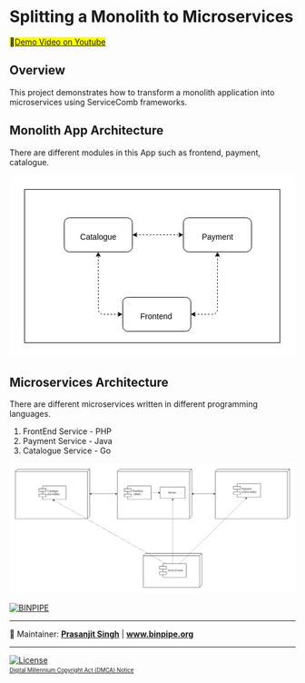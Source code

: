 # Splitting a Monolith to Microservices

<mark>:ledger:[Demo Video on Youtube](https://github.com/BINPIPE/resources/blob/master/devops-lesson-plans.md)</mark>




## Overview
This project demonstrates how to transform a monolith application into microservices using ServiceComb frameworks.

## Monolith App Architecture

There are different modules in this App such as frontend, payment, catalogue.

<p align="center"><img src ="https://github.com/BINPIPE/breakingmonolith/raw/master/monolith/Architecture.jpg" /></p>

## Microservices Architecture

There are different microservices written in different programming languages.

1. FrontEnd Service - PHP
2. Payment Service - Java
3. Catalogue Service - Go

<p align="center"><img src ="https://github.com/BINPIPE/breakingmonolith/raw/master/microservices/Architecture.jpg" /></p>








[![BINPIPE](https://img.shields.io/badge/BINPIPE-YouTube-red)](https://www.youtube.com/channel/UCPTgt4Wo0MAnuzNEEZlk90A?sub_confirmation=1)
___
:ledger: Maintainer: **[Prasanjit Singh](https://www.linkedin.com/in/prasanjit-singh)** | **www.binpipe.org**
___
[![License](https://img.shields.io/badge/License-Apache%202.0-blue.svg)](https://opensource.org/licenses/Apache-2.0)
<br><sub><sup>
[Digital Millennium Copyright Act (DMCA) Notice](https://github.com/BINPIPE/resources/blob/master/dmca.md)
